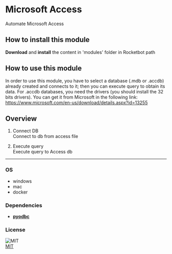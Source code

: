 



# Microsoft Access
  
Automate Microsoft Access  

## How to install this module
  
__Download__ and __install__ the content in 'modules' folder in Rocketbot path  


## How to use this module
In order to use this module, you have to select a database (.mdb or .accdb) already created and connects to it; then you can execute query to obtain its data.
For .accdb databases, you need the drivers (you should install the 32 bits drivers).
You can get it from Microsoft in the following link:
https://www.microsoft.com/en-us/download/details.aspx?id=13255



## Overview


1. Connect DB  
Connect to db from access file

2. Execute query  
Execute query to Access db  


----
### OS

- windows
- mac
- docker

### Dependencies
- [**pyodbc**](https://pypi.org/project/pyodbc/)
### License
  
![MIT](https://camo.githubusercontent.com/107590fac8cbd65071396bb4d04040f76cde5bde/687474703a2f2f696d672e736869656c64732e696f2f3a6c6963656e73652d6d69742d626c75652e7376673f7374796c653d666c61742d737175617265)  
[MIT](http://opensource.org/licenses/mit-license.ph)